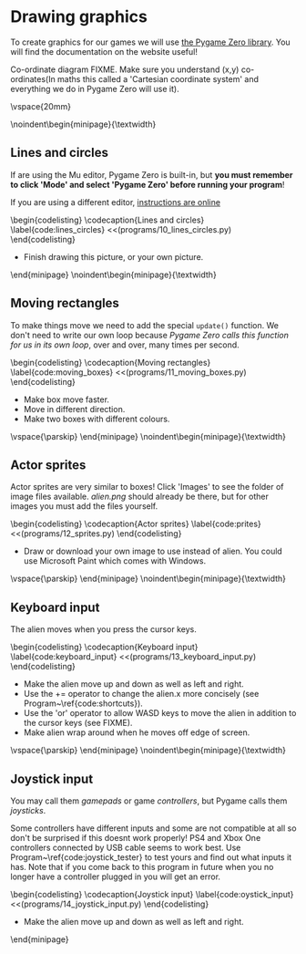 # Drawing graphics

To create graphics for our games we will use [the Pygame Zero library](https://pygame-zero.readthedocs.io). You will find the documentation on the website useful!

Co-ordinate diagram FIXME. Make sure you understand (x,y) co-ordinates(In maths this called a 'Cartesian coordinate system' and everything we do in Pygame Zero will use it).

\vspace{20mm}

\noindent\begin{minipage}{\textwidth}

## Lines and circles

If are using the Mu editor, Pygame Zero is built-in, but **you must remember to click 'Mode' and select 'Pygame Zero' before running your program**!

If you are using a different editor, [instructions are online](https://pygame-zero.readthedocs.io/en/stable/ide-mode.html)

\begin{codelisting}
\codecaption{Lines and circles}
\label{code:lines_circles}
<<(programs/10_lines_circles.py)
\end{codelisting}

* Finish drawing this picture, or your own picture.

\end{minipage}
\noindent\begin{minipage}{\textwidth}

## Moving rectangles

To make things move we need to add the special `update()` function.
We don't need to write our own loop because *Pygame Zero calls this function for us in its own loop*, over and over, many times per second.

\begin{codelisting}
\codecaption{Moving rectangles}
\label{code:moving_boxes}
<<(programs/11_moving_boxes.py)
\end{codelisting}

* Make box move faster.
* Move in different direction.
* Make two boxes with different colours.

\vspace{\parskip}
\end{minipage}
\noindent\begin{minipage}{\textwidth}

## Actor sprites

Actor sprites are very similar to boxes!
Click 'Images' to see the folder of image files available.
*alien.png* should already be there, but
for other images you must add the files yourself.

\begin{codelisting}
\codecaption{Actor sprites}
\label{code:prites}
<<(programs/12_sprites.py)
\end{codelisting}

* Draw or download your own image to use instead of alien.  You could use Microsoft Paint which comes with Windows.

\vspace{\parskip}
\end{minipage}
\noindent\begin{minipage}{\textwidth}

## Keyboard input

The alien moves when you press the cursor keys.

\begin{codelisting}
\codecaption{Keyboard input}
\label{code:keyboard_input}
<<(programs/13_keyboard_input.py)
\end{codelisting}

* Make the alien move up and down as well as left and right.
* Use the += operator to change the alien.x more concisely (see Program~\ref{code:shortcuts}).
* Use the 'or' operator to allow WASD keys to move the alien in addition to the cursor keys (see FIXME).
* Make alien wrap around when he moves off edge of screen.

\vspace{\parskip}
\end{minipage}
\noindent\begin{minipage}{\textwidth}

## Joystick input

You may call them *gamepads* or game *controllers*, but Pygame calls them *joysticks*.

 Some controllers have different inputs and some are not compatible at all so don't be surprised if this doesnt work properly!  PS4 and Xbox One controllers connected by USB cable seems to work best.  Use Program~\ref{code:joystick_tester} to test yours and find out what inputs it has.  Note that if you come back to this program in future when you no longer have a controller plugged in you will get an error.


\begin{codelisting}
\codecaption{Joystick input}
\label{code:oystick_input}
<<(programs/14_joystick_input.py)
\end{codelisting}

* Make the alien move up and down as well as left and right.

\end{minipage}